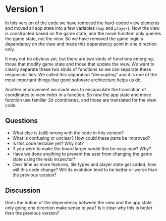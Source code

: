 # Version 1

In this version of the code we have removed the hard-coded view elements
and moved all app state into a few variables (`map` and `player`).
Now the view is constructed based on the game state, and the move function
only queries the game state, not the view. So we have removed the game logic's
dependency on the view and made this dependency point in one direction only.

It may not be obvious yet, but there are two kinds of functions emerging:
those that modify game state and those that update the view. We want to clearly
separate these two kinds of functions so we can separate these responsibilities.
We called this separation "decoupling" and it is one of the most important
things that good software architecture helps us do.

Another improvement we made was to encapsulate the translation of coordinates 
to view index in a function. So now the app state and move function use 
familiar 2d coordinates, and those are translated for the view code. 

## Questions

   * What else is (still) wrong with the code in this version? 
   * What is confusing or unclear? How could these parts be improved?
   * Is this code testable yet? Why not?
   * If you were to make the board larger would this be easy now? Why?
   * Have we done anything to prevent the user from changing the game state 
     using the web inspector?
   * Over time as more features, tile types and player state get added, how will
     this code change? Will its evolution tend to be better or worse than the
     previous version?


## Discussion

Does the notion of the dependency between the view and the app state only going
one direction make sense to you? Is it clear why this is better than the previous
version?
